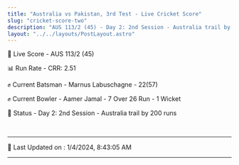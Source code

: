 ```yaml
---
title: "Australia vs Pakistan, 3rd Test - Live Cricket Score"
slug: "cricket-score-two"
description: "AUS 113/2 (45) - Day 2: 2nd Session - Australia trail by 200 runs."
layout: "../../layouts/PostLayout.astro"
---
```


🔴 Live Score - AUS 113/2 (45)  

📊 Run Rate - CRR: 2.51  

✊ Current Batsman - Marnus Labuschagne - 22(57)  

✊ Current Bowler - Aamer Jamal - 7 Over 26 Run - 1 Wicket  

📑 Status - Day 2: 2nd Session - Australia trail by 200 runs

<br />

***

📝 Last Updated on : 1/4/2024, 8:43:05 AM

***


